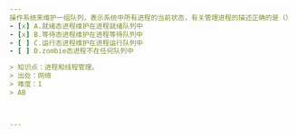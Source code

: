 ```yaml
---
操作系统来维护一组队列，表示系统中所有进程的当前状态，有关管理进程的描述正确的是（） s5
- [x] A.就绪态进程维护在进程就绪队列中
- [x] B.等待态进程维护在进程等待队列中
- [ ] C.运行态进程维护在进程运行队列中
- [ ] D.zombie态进程不在任何队列中

> 知识点：进程和线程管理。
> 出处：网络
> 难度：1
> AB



---
```


